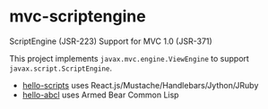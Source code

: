 # mvc-scriptengine
ScriptEngine (JSR-223) Support for MVC 1.0 (JSR-371)

This project implements `javax.mvc.engine.ViewEngine` to support `javax.script.ScriptEngine`.

* [hello-scripts](demo/hello-script) uses React.js/Mustache/Handlebars/Jython/JRuby
* [hello-abcl](demo/hello-abcl) uses Armed Bear Common Lisp
